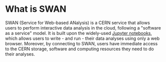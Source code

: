 # What is SWAN

SWAN (Service for Web-based ANalysis) is a CERN service that allows users to perform interactive data analysis in the cloud, 
following a "software as a service" model. It is built upon the widely-used [Jupyter notebooks](http://jupyter.org/), which allows users to write - and run - their data analyses using only a web browser. Moreover, by connecting to SWAN, users have immediate access to the CERN storage, software and computing resources they need to do their analyses.
